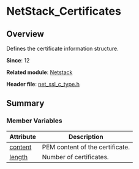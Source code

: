 # NetStack_Certificates


## Overview

Defines the certificate information structure.

**Since**: 12

**Related module**: [Netstack](netstack.md)

**Header file**: [net_ssl_c_type.h](net__ssl__c__type_8h.md#net_ssl_c_typeh)

## Summary


### Member Variables

| Attribute| Description|
| -------- | -------- |
| [content](netstack.md#content) | PEM content of the certificate.|
| [length](netstack.md#length) | Number of certificates.|
